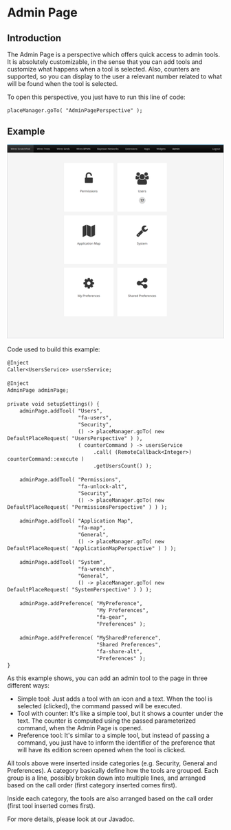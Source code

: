 # Admin Page

## Introduction

The Admin Page is a perspective which offers quick access to admin tools. It is absolutely customizable, in the sense that you can add tools and customize what happens when a tool is selected. Also, counters are supported, so you can display to the user a relevant number related to what will be found when the tool is selected.

To open this perspective, you just have to run this line of code:
```
placeManager.goTo( "AdminPagePerspective" );
```

## Example

![adminPage](adminPage.png)

Code used to build this example:

```
@Inject
Caller<UsersService> usersService;

@Inject
AdminPage adminPage;

private void setupSettings() {
    adminPage.addTool( "Users",
                       "fa-users",
                       "Security",
                       () -> placeManager.goTo( new DefaultPlaceRequest( "UsersPerspective" ) ),
                       ( counterCommand ) -> usersService
                            .call( (RemoteCallback<Integer>) counterCommand::execute )
                            .getUsersCount() );

    adminPage.addTool( "Permissions",
                       "fa-unlock-alt",
                       "Security",
                       () -> placeManager.goTo( new DefaultPlaceRequest( "PermissionsPerspective" ) ) );

    adminPage.addTool( "Application Map",
                       "fa-map",
                       "General",
                       () -> placeManager.goTo( new DefaultPlaceRequest( "ApplicationMapPerspective" ) ) );

    adminPage.addTool( "System",
                       "fa-wrench",
                       "General",
                       () -> placeManager.goTo( new DefaultPlaceRequest( "SystemPerspective" ) ) );

    adminPage.addPreference( "MyPreference",
                             "My Preferences",
                             "fa-gear",
                             "Preferences" );

    adminPage.addPreference( "MySharedPreference",
                             "Shared Preferences",
                             "fa-share-alt",
                             "Preferences" );
}
```

As this example shows, you can add an admin tool to the page in three different ways:
* Simple tool: Just adds a tool with an icon and a text. When the tool is selected (clicked), the command passed will be executed.
* Tool with counter: It's like a simple tool, but it shows a counter under the text. The counter is computed using the passed parameterized command, when the Admin Page is opened.
* Preference tool: It's similar to a simple tool, but instead of passing a command, you just have to inform the identifier of the preference that will have its edition screen opened when the tool is clicked.

All tools above were inserted inside categories (e.g. Security, General and Preferences). A category basically define how the tools are grouped. Each group is a line, possibly broken down into multiple lines, and arranged based on the call order (first category inserted comes first).

Inside each category, the tools are also arranged based on the call order (first tool inserted comes first).

For more details, please look at our Javadoc.
